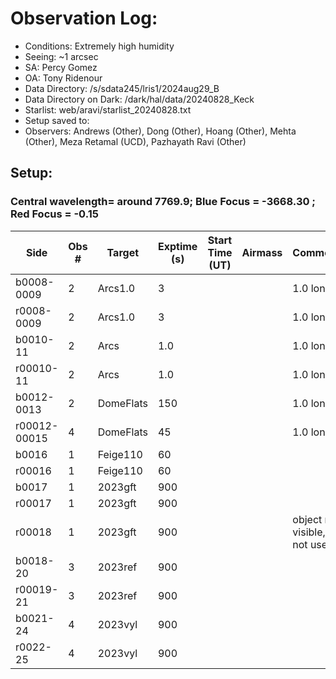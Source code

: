 # Observation Log:

* Conditions: Extremely high humidity
* Seeing: ~1 arcsec
* SA: Percy Gomez
* OA: Tony Ridenour
* Data Directory: /s/sdata245/lris1/2024aug29_B
* Data Directory on Dark: /dark/hal/data/20240828_Keck
* Starlist: web/aravi/starlist_20240828.txt
* Setup saved to: 
* Observers: Andrews (Other), Dong (Other), Hoang (Other), Mehta (Other), Meza Retamal (UCD), Pazhayath Ravi (Other)

## Setup: 
    
### Central wavelength= around 7769.9; Blue Focus = -3668.30 ; Red Focus = -0.15

| Side | Obs #     | Target    | Exptime (s) | Start Time (UT) | Airmass | Comments                                                   |
|------|-----------|-----------|-------------|-----------------|---------|------------------------------------------------------------|
|b0008-0009|2|Arcs1.0        |3| ||1.0 longslit|
|r0008-0009|2|Arcs1.0        |3| ||1.0 longslit|
|b0010-11|2|Arcs      |1.0| ||1.0 longslit|
|r00010-11|2|Arcs|1.0| ||1.0 longslit|
|b0012-0013|2|DomeFlats       |150 |||1.0 longslit|
|r00012-00015|4|DomeFlats        |45| ||1.0 longslit|
|b0016| 1 | Feige110|60||||
|r00016|1| Feige110|60||||
|b0017|1| 2023gft|900|||
|r00017|1| 2023gft|900|||
|r00018|1| 2023gft|900|||object not visible, do not use|
|b0018-20|3|2023ref|900||||
|r00019-21|3|2023ref|900||||
|b0021-24|4|2023vyl|900||||
|r0022-25|4|2023vyl|900||||


